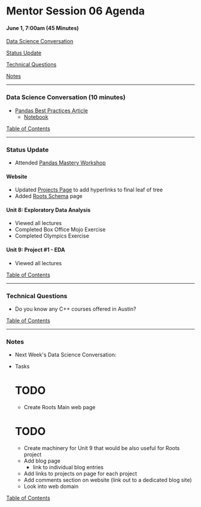 # Mentor Session 06 Agenda

#### June 1, 7:00am (45 Minutes)


[Data Science Conversation](#ds_converstation)

[Status Update](#status_update)

[Technical Questions](#technical_questions)

[Notes](#notes)


---
### <a name="ds_conversation"></a> Data Science Conversation (10 minutes)
- [Pandas Best Practices Article](https://timothyhelton.github.io/pandas_best_practices.html)
    - [Notebook](https://github.com/TimothyHelton/algorithms/blob/master/notebooks/Execution_Time.ipynb)

[Table of Contents](#toc)


---
### <a name="status_update"></a> Status Update
- Attended [Pandas Mastery Workshop](https://www.enthought.com/services/training/pandas-mastery-workshop/)

#### Website
- Updated [Projects Page](https://timothyhelton.github.io/projects.html) to 
add hyperlinks to final leaf of tree
- Added [Roots Schema](https://timothyhelton.github.io/roots_schema.html) page

#### Unit 8: Exploratory Data Analysis
- Viewed all lectures
- Completed Box Office Mojo Exercise
- Completed Olympics Exercise

#### Unit 9: Project #1 - EDA
- Viewed all lectures

[Table of Contents](#toc)


---
### <a name="technical_questions"></a> Technical Questions 
- Do you know any C++ courses offered in Austin?

[Table of Contents](#toc)


---
### <a name="notes"></a> Notes
- Next Week's Data Science Conversation:

- Tasks
    # TODO
    - Create Roots Main web page
    # TODO
    - Create machinery for Unit 9 that would be also useful for Roots project
    - Add blog page
        - link to individual blog entries
    - Add links to projects on page for each project
    - Add comments section on website (link out to a dedicated blog site)
    - Look into web domain

[Table of Contents](#toc)

